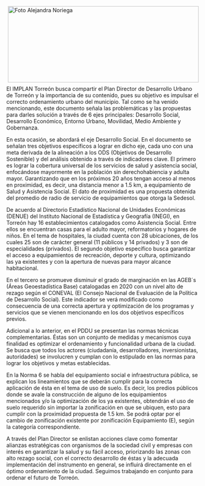 
<p>
   <a title="ir a Otras Publicaciones de este Autor" href="http://www.trcimplan.gob.mx/autores/olga-alejandra-noriega-aranda.html"><img class="img-responsive contenido-imagen" src="../imagenes/128/lic-olga-alejandra-noriega-aranda-top5.png" align="right" alt="Foto Alejandra Noriega" width="500" height="200"></a>

</p>

</br></br></br></br></br></br></br>
---


El IMPLAN Torreón busca compartir el Plan Director de Desarrollo Urbano de Torreón y la importancia de su contenido, pues su objetivo es impulsar el correcto ordenamiento urbano del municipio. Tal como se ha venido mencionando, este documento señala las problemáticas y las propuestas para darles solución a través de 6 ejes principales: Desarrollo Social, Desarrollo Económico, Entorno Urbano, Movilidad, Medio Ambiente y Gobernanza.

En esta ocasión, se abordará el eje Desarrollo Social. En el documento se señalan tres objetivos específicos a lograr en dicho eje, cada uno con una meta derivada de la alineación a los ODS (Objetivos de Desarrollo Sostenible) y del análisis obtenido a través de indicadores clave.  El primero es lograr la cobertura universal de los servicios de salud y asistencia social, enfocándose mayormente en la población sin derechohabiencia y adulta mayor.  Garantizando que en los próximos 20 años tengan acceso al menos en proximidad, es decir, una distancia menor a 1.5 km, a equipamiento de Salud y Asistencia Social.  El dato de proximidad es una propuesta obtenida del promedio de radio de servicio de equipamientos que otorga la Sedesol.

De acuerdo al Directorio Estadístico Nacional de Unidades Económicas (DENUE) del Instituto Nacional de Estadística y Geografía (INEGI), en Torreón hay 16 establecimientos catalogados como Asistencia Social. Entre ellos se encuentran casas para el adulto mayor, reformatorios y hogares de niños.  En el tema de hospitales, la ciudad cuenta con 28 ubicaciones, de los cuales 25 son de carácter general (11 públicos y 14 privados) y 3 son de especialidades (privados). El segundo objetivo específico busca garantizar el acceso a equipamientos de recreación, deporte y cultura, optimizando las ya existentes y con la apertura de nuevas para mayor alcance habitacional.

En el tercero se promueve disminuir el grado de marginación en las AGEB´s (Áreas Geoestadística Base) catalogadas en 2020 con un nivel alto de rezago según el CONEVAL (El Consejo Nacional de Evaluación de la Política de Desarrollo Social). Este indicador se verá modificado como consecuencia de una correcta apertura y optimización de los programas y servicios que se vienen mencionando en los dos objetivos específicos previos.

Adicional a lo anterior, en el PDDU se presentan las normas técnicas complementarias. Éstas son un conjunto de medidas y mecanismos cuya finalidad es optimizar el ordenamiento y funcionalidad urbana de la ciudad. Se busca que todos los actores (ciudadanía, desarrolladores, inversionistas, autoridades) se involucren y cumplan con lo estipulado en las normas para lograr los objetivos y metas establecidas.

En la Norma 6 se habla del equipamiento social e infraestructura pública, se explican los lineamientos que se deberán cumplir para la correcta aplicación de ésta en el tema de uso de suelo. Es decir, los predios públicos donde se avale la construcción de alguno de los equipamientos mencionados y/o la optimización de los ya existentes, obtendrán el uso de suelo requerido sin importar la zonificación en que se ubiquen, esto para cumplir con la proximidad propuesta de 1.5 km. Se podrá optar por el cambio de zonificación existente por zonificación Equipamiento (E), según la categoría correspondiente.

A través del Plan Director se enlistan acciones clave como fomentar alianzas estratégicas con organismos de la sociedad civil y empresas con interés en garantizar la salud y su fácil acceso, priorizando las zonas con alto rezago social, con el correcto desarrollo de éstas y la adecuada implementación del instrumento en general, se influirá directamente en el óptimo ordenamiento de la ciudad. Seguimos trabajando en conjunto para ordenar el futuro de Torreón.
